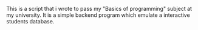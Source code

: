 This is a script that i wrote to pass my "Basics of programming" subject at my university.
It is a simple backend program which emulate a interactive students database.
